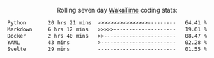 <p align="center">Rolling seven day <a href="https://wakatime.com/@syrkis"/>WakaTime</a> coding stats:</p>
<!--START_SECTION:waka-->

```txt
Python       20 hrs 21 mins  >>>>>>>>>>>>>>>>---------   64.41 %
Markdown     6 hrs 12 mins   >>>>>--------------------   19.61 %
Docker       2 hrs 40 mins   >>-----------------------   08.47 %
YAML         43 mins         >------------------------   02.28 %
Svelte       29 mins         -------------------------   01.55 %
```

<!--END_SECTION:waka-->
